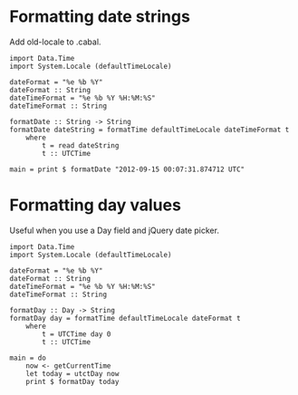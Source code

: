 # Formatting date strings

Add old-locale to .cabal.

    import Data.Time
    import System.Locale (defaultTimeLocale)
    
    dateFormat = "%e %b %Y"
    dateFormat :: String
    dateTimeFormat = "%e %b %Y %H:%M:%S"
    dateTimeFormat :: String
    
    formatDate :: String -> String
    formatDate dateString = formatTime defaultTimeLocale dateTimeFormat t
        where 
            t = read dateString
            t :: UTCTime
        
    main = print $ formatDate "2012-09-15 00:07:31.874712 UTC"

# Formatting day values
Useful when you use a Day field and jQuery date picker.


    import Data.Time
    import System.Locale (defaultTimeLocale)
    
    dateFormat = "%e %b %Y"
    dateFormat :: String
    dateTimeFormat = "%e %b %Y %H:%M:%S"
    dateTimeFormat :: String
    
    formatDay :: Day -> String
    formatDay day = formatTime defaultTimeLocale dateFormat t
        where 
            t = UTCTime day 0
            t :: UTCTime
        
    main = do
        now <- getCurrentTime
        let today = utctDay now
        print $ formatDay today
